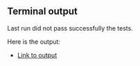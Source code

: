## Terminal output
Last run did not pass successfully the tests.

Here is the output:

- [Link to output](output_file.txt) 


